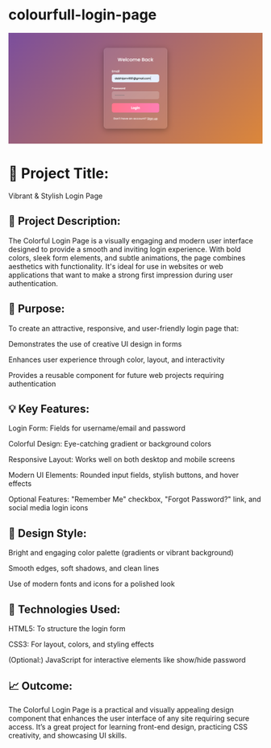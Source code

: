 # colourfull-login-page
![IMAGE](https://github.com/dabhijanvi/colourfull-login-page/blob/5549ecc4713050feeee918f983a9ea9ea461e4c3/Colorful-Login-Page.png)


# 📌 Project Title:
Vibrant & Stylish Login Page


## 🧾 Project Description:
The Colorful Login Page is a visually engaging and modern user interface designed to provide a smooth and inviting login experience. With bold colors, sleek form elements, and subtle animations, the page combines aesthetics with functionality. It's ideal for use in websites or web applications that want to make a strong first impression during user authentication.


## 🎯 Purpose:
To create an attractive, responsive, and user-friendly login page that:

Demonstrates the use of creative UI design in forms

Enhances user experience through color, layout, and interactivity

Provides a reusable component for future web projects requiring authentication
## 💡 Key Features:
Login Form: Fields for username/email and password

Colorful Design: Eye-catching gradient or background colors

Responsive Layout: Works well on both desktop and mobile screens

Modern UI Elements: Rounded input fields, stylish buttons, and hover effects

Optional Features: "Remember Me" checkbox, "Forgot Password?" link, and social media login icons
## 🎨 Design Style:
Bright and engaging color palette (gradients or vibrant background)

Smooth edges, soft shadows, and clean lines

Use of modern fonts and icons for a polished look


## 🔧 Technologies Used:
HTML5: To structure the login form

CSS3: For layout, colors, and styling effects

(Optional:) JavaScript for interactive elements like show/hide password




## 📈 Outcome:
The Colorful Login Page is a practical and visually appealing design component that enhances the user interface of any site requiring secure access. It’s a great project for learning front-end design, practicing CSS creativity, and showcasing UI skills.
